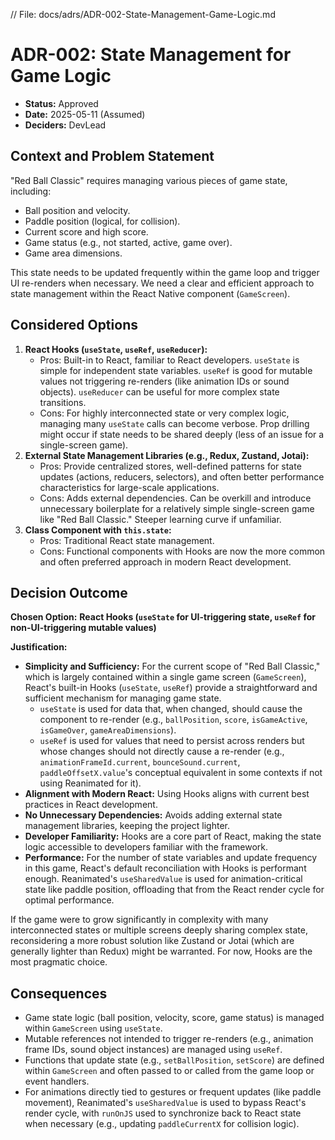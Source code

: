 // File: docs/adrs/ADR-002-State-Management-Game-Logic.md

# ADR-002: State Management for Game Logic

*   **Status:** Approved
*   **Date:** 2025-05-11 (Assumed)
*   **Deciders:** DevLead

## Context and Problem Statement

"Red Ball Classic" requires managing various pieces of game state, including:
*   Ball position and velocity.
*   Paddle position (logical, for collision).
*   Current score and high score.
*   Game status (e.g., not started, active, game over).
*   Game area dimensions.

This state needs to be updated frequently within the game loop and trigger UI re-renders when necessary. We need a clear and efficient approach to state management within the React Native component (`GameScreen`).

## Considered Options

1.  **React Hooks (`useState`, `useRef`, `useReducer`):**
    *   Pros: Built-in to React, familiar to React developers. `useState` is simple for independent state variables. `useRef` is good for mutable values not triggering re-renders (like animation IDs or sound objects). `useReducer` can be useful for more complex state transitions.
    *   Cons: For highly interconnected state or very complex logic, managing many `useState` calls can become verbose. Prop drilling might occur if state needs to be shared deeply (less of an issue for a single-screen game).
2.  **External State Management Libraries (e.g., Redux, Zustand, Jotai):**
    *   Pros: Provide centralized stores, well-defined patterns for state updates (actions, reducers, selectors), and often better performance characteristics for large-scale applications.
    *   Cons: Adds external dependencies. Can be overkill and introduce unnecessary boilerplate for a relatively simple single-screen game like "Red Ball Classic." Steeper learning curve if unfamiliar.
3.  **Class Component with `this.state`:**
    *   Pros: Traditional React state management.
    *   Cons: Functional components with Hooks are now the more common and often preferred approach in modern React development.

## Decision Outcome

**Chosen Option:** **React Hooks (`useState` for UI-triggering state, `useRef` for non-UI-triggering mutable values)**

**Justification:**

*   **Simplicity and Sufficiency:** For the current scope of "Red Ball Classic," which is largely contained within a single game screen (`GameScreen`), React's built-in Hooks (`useState`, `useRef`) provide a straightforward and sufficient mechanism for managing game state.
    *   `useState` is used for data that, when changed, should cause the component to re-render (e.g., `ballPosition`, `score`, `isGameActive`, `isGameOver`, `gameAreaDimensions`).
    *   `useRef` is used for values that need to persist across renders but whose changes should not directly cause a re-render (e.g., `animationFrameId.current`, `bounceSound.current`, `paddleOffsetX.value`'s conceptual equivalent in some contexts if not using Reanimated for it).
*   **Alignment with Modern React:** Using Hooks aligns with current best practices in React development.
*   **No Unnecessary Dependencies:** Avoids adding external state management libraries, keeping the project lighter.
*   **Developer Familiarity:** Hooks are a core part of React, making the state logic accessible to developers familiar with the framework.
*   **Performance:** For the number of state variables and update frequency in this game, React's default reconciliation with Hooks is performant enough. Reanimated's `useSharedValue` is used for animation-critical state like paddle position, offloading that from the React render cycle for optimal performance.

If the game were to grow significantly in complexity with many interconnected states or multiple screens deeply sharing complex state, reconsidering a more robust solution like Zustand or Jotai (which are generally lighter than Redux) might be warranted. For now, Hooks are the most pragmatic choice.

## Consequences

*   Game state logic (ball position, velocity, score, game status) is managed within `GameScreen` using `useState`.
*   Mutable references not intended to trigger re-renders (e.g., animation frame IDs, sound object instances) are managed using `useRef`.
*   Functions that update state (e.g., `setBallPosition`, `setScore`) are defined within `GameScreen` and often passed to or called from the game loop or event handlers.
*   For animations directly tied to gestures or frequent updates (like paddle movement), Reanimated's `useSharedValue` is used to bypass React's render cycle, with `runOnJS` used to synchronize back to React state when necessary (e.g., updating `paddleCurrentX` for collision logic).